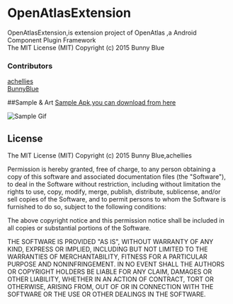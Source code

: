 # OpenAtlasExtension
OpenAtlasExtension,is extension project of OpenAtlas ,a Android Component Plugin Framework<br>The MIT License (MIT) Copyright (c) 2015 Bunny Blue




### Contributors
[achellies](https://github.com/achellies)<br>
[BunnyBlue](https://github.com/bunnyblue)<br>



##Sample & Art
<a href="https://github.com/bunnyblue/OpenAtlasExtension/raw/master/Dist/OpenAtlasLauncher.apk">
  Sample Apk,you can download from here
</a>

![Sample Gif](https://github.com/bunnyblue/OpenAtlasExtension/raw/master/art/demo.gif)

## License
The MIT License (MIT) Copyright (c) 2015 Bunny Blue,achellies



Permission is hereby granted, free of charge, to any person obtaining a copy
of this software and associated documentation files (the "Software"), to deal
in the Software without restriction, including without limitation the rights
to use, copy, modify, merge, publish, distribute, sublicense, and/or sell
copies of the Software, and to permit persons to whom the Software is
furnished to do so, subject to the following conditions:

The above copyright notice and this permission notice shall be included in all
copies or substantial portions of the Software.

THE SOFTWARE IS PROVIDED "AS IS", WITHOUT WARRANTY OF ANY KIND, EXPRESS OR
IMPLIED, INCLUDING BUT NOT LIMITED TO THE WARRANTIES OF MERCHANTABILITY,
FITNESS FOR A PARTICULAR PURPOSE AND NONINFRINGEMENT. IN NO EVENT SHALL THE
AUTHORS OR COPYRIGHT HOLDERS BE LIABLE FOR ANY CLAIM, DAMAGES OR OTHER
LIABILITY, WHETHER IN AN ACTION OF CONTRACT, TORT OR OTHERWISE, ARISING FROM,
OUT OF OR IN CONNECTION WITH THE SOFTWARE OR THE USE OR OTHER DEALINGS IN THE
SOFTWARE.
